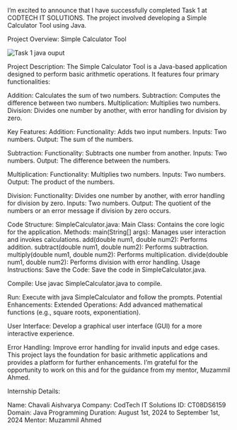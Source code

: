 I’m excited to announce that I have successfully completed Task 1 at CODTECH IT SOLUTIONS. The project involved developing a Simple Calculator Tool using Java.

Project Overview: Simple Calculator Tool

![Task 1 java ouput](https://github.com/user-attachments/assets/f8caa78b-30b1-41c0-b0c9-131bfc6b3dc7)


Project Description: The Simple Calculator Tool is a Java-based application designed to perform basic arithmetic operations. It features four primary functionalities:

Addition: Calculates the sum of two numbers.
Subtraction: Computes the difference between two numbers.
Multiplication: Multiplies two numbers.
Division: Divides one number by another, with error handling for division by zero.

Key Features:
Addition:
Functionality: Adds two input numbers.
Inputs: Two numbers.
Output: The sum of the numbers.

Subtraction:
Functionality: Subtracts one number from another.
Inputs: Two numbers.
Output: The difference between the numbers.

Multiplication:
Functionality: Multiplies two numbers.
Inputs: Two numbers.
Output: The product of the numbers.

Division:
Functionality: Divides one number by another, with error handling for division by zero.
Inputs: Two numbers.
Output: The quotient of the numbers or an error message if division by zero occurs.

Code Structure:
SimpleCalculator.java:
Main Class: Contains the core logic for the application.
Methods:
main(String[] args): Manages user interaction and invokes calculations.
add(double num1, double num2): Performs addition.
subtract(double num1, double num2): Performs subtraction.
multiply(double num1, double num2): Performs multiplication.
divide(double num1, double num2): Performs division with error handling.
Usage Instructions:
Save the Code: Save the code in SimpleCalculator.java.

Compile: Use javac SimpleCalculator.java to compile.

Run: Execute with java SimpleCalculator and follow the prompts.
Potential Enhancements:
Extended Operations: Add advanced mathematical functions (e.g., square roots, exponentiation).

User Interface: Develop a graphical user interface (GUI) for a more interactive experience.

Error Handling: Improve error handling for invalid inputs and edge cases.
This project lays the foundation for basic arithmetic applications and provides a platform for further enhancements. I’m grateful for the opportunity to work on this and for the guidance from my mentor, Muzammil Ahmed.

Internship Details:

Name: Chavali Aishvarya
Company: CodTech IT Solutions
ID: CT08DS6159
Domain: Java Programming
Duration: August 1st, 2024 to September 1st, 2024
Mentor: Muzammil Ahmed
